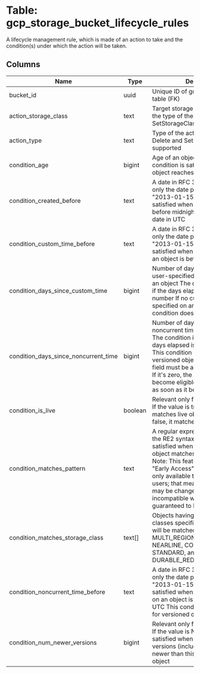 
# Table: gcp_storage_bucket_lifecycle_rules
A lifecycle management rule, which is made of an action to take and the condition(s) under which the action will be taken.
## Columns
| Name        | Type           | Description  |
| ------------- | ------------- | -----  |
|bucket_id|uuid|Unique ID of gcp_storage_buckets table (FK)|
|action_storage_class|text|Target storage class Required iff the type of the action is SetStorageClass|
|action_type|text|Type of the action Currently, only Delete and SetStorageClass are supported|
|condition_age|bigint|Age of an object (in days) This condition is satisfied when an object reaches the specified age|
|condition_created_before|text|A date in RFC 3339 format with only the date part (for instance, "2013-01-15") This condition is satisfied when an object is created before midnight of the specified date in UTC|
|condition_custom_time_before|text|A date in RFC 3339 format with only the date part (for instance, "2013-01-15") This condition is satisfied when the custom time on an object is before this date in UTC|
|condition_days_since_custom_time|bigint|Number of days elapsed since the user-specified timestamp set on an object The condition is satisfied if the days elapsed is at least this number If no custom timestamp is specified on an object, the condition does not apply|
|condition_days_since_noncurrent_time|bigint|Number of days elapsed since the noncurrent timestamp of an object The condition is satisfied if the days elapsed is at least this number This condition is relevant only for versioned objects The value of the field must be a nonnegative integer If it's zero, the object version will become eligible for Lifecycle action as soon as it becomes noncurrent|
|condition_is_live|boolean|Relevant only for versioned objects If the value is true, this condition matches live objects; if the value is false, it matches archived objects|
|condition_matches_pattern|text|A regular expression that satisfies the RE2 syntax This condition is satisfied when the name of the object matches the RE2 pattern Note: This feature is currently in the "Early Access" launch stage and is only available to a whitelisted set of users; that means that this feature may be changed in backward-incompatible ways and that it is not guaranteed to be released|
|condition_matches_storage_class|text[]|Objects having any of the storage classes specified by this condition will be matched Values include MULTI_REGIONAL, REGIONAL, NEARLINE, COLDLINE, ARCHIVE, STANDARD, and DURABLE_REDUCED_AVAILABILITY|
|condition_noncurrent_time_before|text|A date in RFC 3339 format with only the date part (for instance, "2013-01-15") This condition is satisfied when the noncurrent time on an object is before this date in UTC This condition is relevant only for versioned objects|
|condition_num_newer_versions|bigint|Relevant only for versioned objects If the value is N, this condition is satisfied when there are at least N versions (including the live version) newer than this version of the object|
